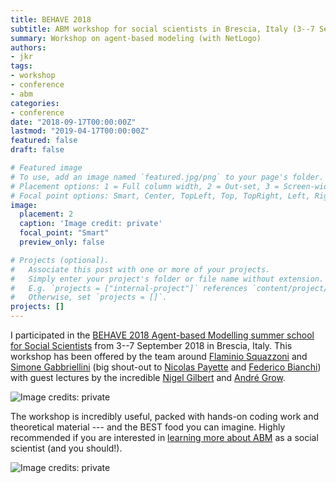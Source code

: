 ```yaml
---
title: BEHAVE 2018
subtitle: ABM workshop for social scientists in Brescia, Italy (3--7 Sep 2018)
summary: Workshop on agent-based modeling (with NetLogo)
authors:
- jkr
tags:
- workshop
- conference
- abm
categories:
- conference
date: "2018-09-17T00:00:00Z"
lastmod: "2019-04-17T00:00:00Z"
featured: false
draft: false

# Featured image
# To use, add an image named `featured.jpg/png` to your page's folder.
# Placement options: 1 = Full column width, 2 = Out-set, 3 = Screen-width
# Focal point options: Smart, Center, TopLeft, Top, TopRight, Left, Right, BottomLeft, Bottom, BottomRight
image:
  placement: 2
  caption: 'Image credit: private'
  focal_point: "Smart"
  preview_only: false

# Projects (optional).
#   Associate this post with one or more of your projects.
#   Simply enter your project's folder or file name without extension.
#   E.g. `projects = ["internal-project"]` references `content/project/deep-learning/index.md`.
#   Otherwise, set `projects = []`.
projects: []
---
```

I participated in the [BEHAVE 2018 Agent-based Modelling summer school for Social Scientists](https://sites.google.com/view/abm-school/home) from 3--7 September 2018 in Brescia, Italy. This workshop has been offered by the team around [Flaminio Squazzoni](https://twitter.com/squazzoni?lang=en) and [Simone Gabbriellini](https://twitter.com/digitaldust_it) (big shout-out to [Nicolas Payette](https://github.com/nicolaspayette) and [Federico Bianchi](https://twitter.com/federico_fb)) with guest lectures by the incredible [Nigel Gilbert](https://www.surrey.ac.uk/people/nigel-gilbert) and [André Grow](https://twitter.com/grow_andre).

![Image credits: private](/img/BEHAVE_evening.jpg)

The workshop is incredibly useful, packed with hands-on coding work and theoretical material --- and the BEST food you can imagine. Highly recommended if you are interested in [learning more about ABM](https://onlinelibrary.wiley.com/doi/book/10.1002/9781119954200) as a social scientist (and you should!).

![Image credits: private](/img/BEHAVE_Gilbert.jpg)
